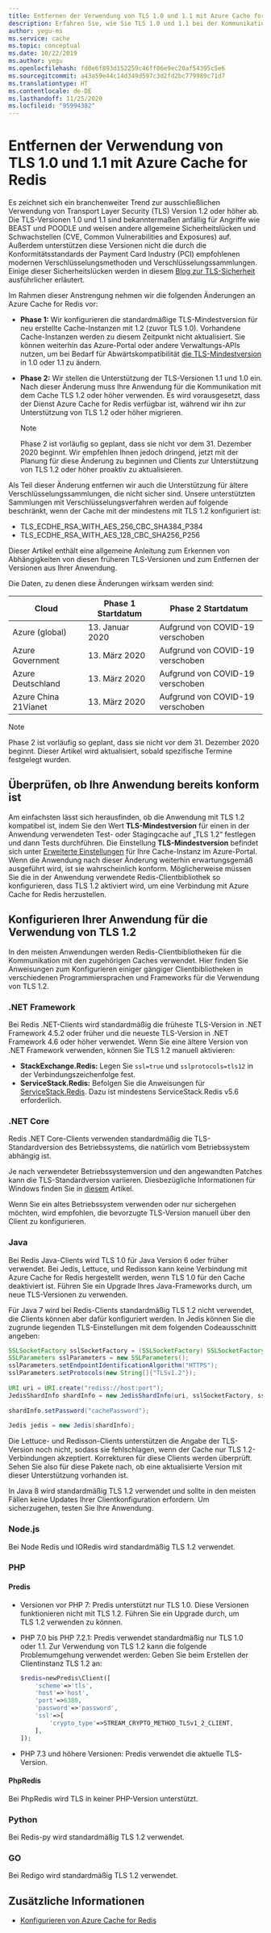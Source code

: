 ```yaml
---
title: Entfernen der Verwendung von TLS 1.0 und 1.1 mit Azure Cache for Redis
description: Erfahren Sie, wie Sie TLS 1.0 und 1.1 bei der Kommunikation mit Azure Cache for Redis aus Ihrer Anwendung entfernen.
author: yegu-ms
ms.service: cache
ms.topic: conceptual
ms.date: 10/22/2019
ms.author: yegu
ms.openlocfilehash: fd0e6f893d152259c46ff06e9ec20af54395c5e6
ms.sourcegitcommit: a43a59e44c14d349d597c3d2fd2bc779989c71d7
ms.translationtype: HT
ms.contentlocale: de-DE
ms.lasthandoff: 11/25/2020
ms.locfileid: "95994382"
---
```

# <a name="remove-tls-10-and-11-from-use-with-azure-cache-for-redis"></a>Entfernen der Verwendung von TLS 1.0 und 1.1 mit Azure Cache for Redis

Es zeichnet sich ein branchenweiter Trend zur ausschließlichen Verwendung von Transport Layer Security (TLS) Version 1.2 oder höher ab. Die TLS-Versionen 1.0 und 1.1 sind bekanntermaßen anfällig für Angriffe wie BEAST und POODLE und weisen andere allgemeine Sicherheitslücken und Schwachstellen (CVE, Common Vulnerabilities and Exposures) auf. Außerdem unterstützen diese Versionen nicht die durch die Konformitätsstandards der Payment Card Industry (PCI) empfohlenen modernen Verschlüsselungsmethoden und Verschlüsselungssammlungen. Einige dieser Sicherheitslücken werden in diesem [Blog zur TLS-Sicherheit](https://www.acunetix.com/blog/articles/tls-vulnerabilities-attacks-final-part/) ausführlicher erläutert.

Im Rahmen dieser Anstrengung nehmen wir die folgenden Änderungen an Azure Cache for Redis vor:

* **Phase 1:** Wir konfigurieren die standardmäßige TLS-Mindestversion für neu erstellte Cache-Instanzen mit 1.2 (zuvor TLS 1.0). Vorhandene Cache-Instanzen werden zu diesem Zeitpunkt nicht aktualisiert. Sie können weiterhin das Azure-Portal oder andere Verwaltungs-APIs nutzen, um bei Bedarf für Abwärtskompatibilität [die TLS-Mindestversion](cache-configure.md#access-ports) in 1.0 oder 1.1 zu ändern.
* **Phase 2:** Wir stellen die Unterstützung der TLS-Versionen 1.1 und 1.0 ein. Nach dieser Änderung muss Ihre Anwendung für die Kommunikation mit dem Cache TLS 1.2 oder höher verwenden. Es wird vorausgesetzt, dass der Dienst Azure Cache for Redis verfügbar ist, während wir ihn zur Unterstützung von TLS 1.2 oder höher migrieren.

  > [!NOTE]
  > Phase 2 ist vorläufig so geplant, dass sie nicht vor dem 31. Dezember 2020 beginnt. Wir empfehlen Ihnen jedoch dringend, jetzt mit der Planung für diese Änderung zu beginnen und Clients zur Unterstützung von TLS 1.2 oder höher proaktiv zu aktualisieren. 
  >

Als Teil dieser Änderung entfernen wir auch die Unterstützung für ältere Verschlüsselungssammlungen, die nicht sicher sind. Unsere unterstützten Sammlungen mit Verschlüsselungsverfahren werden auf folgende beschränkt, wenn der Cache mit der mindestens mit TLS 1.2 konfiguriert ist:

* TLS_ECDHE_RSA_WITH_AES_256_CBC_SHA384_P384
* TLS_ECDHE_RSA_WITH_AES_128_CBC_SHA256_P256

Dieser Artikel enthält eine allgemeine Anleitung zum Erkennen von Abhängigkeiten von diesen früheren TLS-Versionen und zum Entfernen der Versionen aus Ihrer Anwendung.

Die Daten, zu denen diese Änderungen wirksam werden sind:

| Cloud                | Phase 1 Startdatum | Phase 2 Startdatum         |
|----------------------|--------------------|----------------------------|
| Azure (global)       |  13. Januar 2020  | Aufgrund von COVID-19 verschoben  |
| Azure Government     |  13. März 2020    | Aufgrund von COVID-19 verschoben  |
| Azure Deutschland        |  13. März 2020    | Aufgrund von COVID-19 verschoben  |
| Azure China 21Vianet |  13. März 2020    | Aufgrund von COVID-19 verschoben  |

> [!NOTE]
> Phase 2 ist vorläufig so geplant, dass sie nicht vor dem 31. Dezember 2020 beginnt. Dieser Artikel wird aktualisiert, sobald spezifische Termine festgelegt wurden.
>

## <a name="check-whether-your-application-is-already-compliant"></a>Überprüfen, ob Ihre Anwendung bereits konform ist

Am einfachsten lässt sich herausfinden, ob die Anwendung mit TLS 1.2 kompatibel ist, indem Sie den Wert **TLS-Mindestversion** für einen in der Anwendung verwendeten Test- oder Stagingcache auf „TLS 1.2“ festlegen und dann Tests durchführen. Die Einstellung **TLS-Mindestversion** befindet sich unter [Erweiterte Einstellungen](cache-configure.md#advanced-settings) für Ihre Cache-Instanz im Azure-Portal.  Wenn die Anwendung nach dieser Änderung weiterhin erwartungsgemäß ausgeführt wird, ist sie wahrscheinlich konform. Möglicherweise müssen Sie die in der Anwendung verwendete Redis-Clientbibliothek so konfigurieren, dass TLS 1.2 aktiviert wird, um eine Verbindung mit Azure Cache for Redis herzustellen.

## <a name="configure-your-application-to-use-tls-12"></a>Konfigurieren Ihrer Anwendung für die Verwendung von TLS 1.2

In den meisten Anwendungen werden Redis-Clientbibliotheken für die Kommunikation mit den zugehörigen Caches verwendet. Hier finden Sie Anweisungen zum Konfigurieren einiger gängiger Clientbibliotheken in verschiedenen Programmiersprachen und Frameworks für die Verwendung von TLS 1.2.

### <a name="net-framework"></a>.NET Framework

Bei Redis .NET-Clients wird standardmäßig die früheste TLS-Version in .NET Framework 4.5.2 oder früher und die neueste TLS-Version in .NET Framework 4.6 oder höher verwendet. Wenn Sie eine ältere Version von .NET Framework verwenden, können Sie TLS 1.2 manuell aktivieren:

* **StackExchange.Redis:** Legen Sie `ssl=true` und `sslprotocols=tls12` in der Verbindungszeichenfolge fest.
* **ServiceStack.Redis:** Befolgen Sie die Anweisungen für [ServiceStack.Redis](https://github.com/ServiceStack/ServiceStack.Redis#servicestackredis-ssl-support). Dazu ist mindestens ServiceStack.Redis v5.6 erforderlich.

### <a name="net-core"></a>.NET Core

Redis .NET Core-Clients verwenden standardmäßig die TLS-Standardversion des Betriebssystems, die natürlich vom Betriebssystem abhängig ist. 

Je nach verwendeter Betriebssystemversion und den angewandten Patches kann die TLS-Standardversion variieren. Diesbezügliche Informationen für Windows finden Sie in [diesem](/dotnet/framework/network-programming/tls#support-for-tls-12) Artikel. 

Wenn Sie ein altes Betriebssystem verwenden oder nur sichergehen möchten, wird empfohlen, die bevorzugte TLS-Version manuell über den Client zu konfigurieren.


### <a name="java"></a>Java

Bei Redis Java-Clients wird TLS 1.0 für Java Version 6 oder früher verwendet. Bei Jedis, Lettuce, und Redisson kann keine Verbindung mit Azure Cache for Redis hergestellt werden, wenn TLS 1.0 für den Cache deaktiviert ist. Führen Sie ein Upgrade Ihres Java-Frameworks durch, um neue TLS-Versionen zu verwenden.

Für Java 7 wird bei Redis-Clients standardmäßig TLS 1.2 nicht verwendet, die Clients können aber dafür konfiguriert werden. In Jedis können Sie die zugrunde liegenden TLS-Einstellungen mit dem folgenden Codeausschnitt angeben:

``` Java
SSLSocketFactory sslSocketFactory = (SSLSocketFactory) SSLSocketFactory.getDefault();
SSLParameters sslParameters = new SSLParameters();
sslParameters.setEndpointIdentificationAlgorithm("HTTPS");
sslParameters.setProtocols(new String[]{"TLSv1.2"});
 
URI uri = URI.create("rediss://host:port");
JedisShardInfo shardInfo = new JedisShardInfo(uri, sslSocketFactory, sslParameters, null);
 
shardInfo.setPassword("cachePassword");
 
Jedis jedis = new Jedis(shardInfo);
```

Die Lettuce- und Redisson-Clients unterstützen die Angabe der TLS-Version noch nicht, sodass sie fehlschlagen, wenn der Cache nur TLS 1.2-Verbindungen akzeptiert. Korrekturen für diese Clients werden überprüft. Sehen Sie also für diese Pakete nach, ob eine aktualisierte Version mit dieser Unterstützung vorhanden ist.

In Java 8 wird standardmäßig TLS 1.2 verwendet und sollte in den meisten Fällen keine Updates Ihrer Clientkonfiguration erfordern. Um sicherzugehen, testen Sie Ihre Anwendung.

### <a name="nodejs"></a>Node.js

Bei Node Redis und IORedis wird standardmäßig TLS 1.2 verwendet.

### <a name="php"></a>PHP

#### <a name="predis"></a>Predis
 
* Versionen vor PHP 7: Predis unterstützt nur TLS 1.0. Diese Versionen funktionieren nicht mit TLS 1.2. Führen Sie ein Upgrade durch, um TLS 1.2 verwenden zu können.
 
* PHP 7.0 bis PHP 7.2.1: Predis verwendet standardmäßig nur TLS 1.0 oder 1.1. Zur Verwendung von TLS 1.2 kann die folgende Problemumgehung verwendet werden: Geben Sie beim Erstellen der Clientinstanz TLS 1.2 an:

  ``` PHP
  $redis=newPredis\Client([
      'scheme'=>'tls',
      'host'=>'host',
      'port'=>6380,
      'password'=>'password',
      'ssl'=>[
          'crypto_type'=>STREAM_CRYPTO_METHOD_TLSv1_2_CLIENT,
      ],
  ]);
  ```

* PHP 7.3 und höhere Versionen: Predis verwendet die aktuelle TLS-Version.

#### <a name="phpredis"></a>PhpRedis

Bei PhpRedis wird TLS in keiner PHP-Version unterstützt.

### <a name="python"></a>Python

Bei Redis-py wird standardmäßig TLS 1.2 verwendet.

### <a name="go"></a>GO

Bei Redigo wird standardmäßig TLS 1.2 verwendet.

## <a name="additional-information"></a>Zusätzliche Informationen

- [Konfigurieren von Azure Cache for Redis](cache-configure.md)